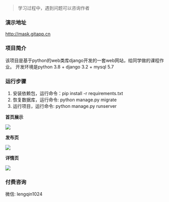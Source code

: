 > 学习过程中，遇到问题可以咨询作者

### 演示地址

http://mask.gitapp.cn

### 项目简介

该项目是基于python的web类库django开发的一套web网站，给同学做的课程作业。
开发环境是python 3.8 + django 3.2 + mysql 5.7

### 运行步骤

1. 安装依赖包，运行命令：pip install -r requirements.txt
2. 恢复数据库，运行命令: python manage.py migrate
3. 运行项目，运行命令: python manage.py runserver
 

**首页展示**

![](https://github.com/geeeeeeeek/mask/blob/master/static/img/demo01.png)


**发布页**

![](https://github.com/geeeeeeeek/mask/blob/master/static/img/demo02.png)


**详情页**

![](https://github.com/geeeeeeeek/mask/blob/master/static/img/demo03.png)


### 付费咨询

微信: lengqin1024